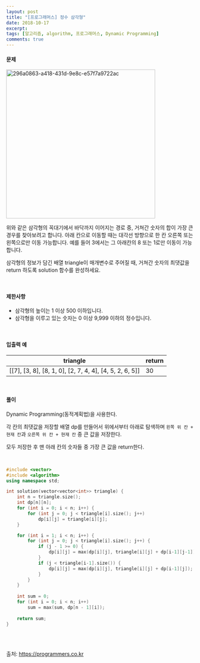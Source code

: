 ```yaml
---
layout: post
title: "[프로그래머스] 정수 삼각형"
date: 2018-10-17
excerpt:
tags: [알고리즘, algorithm, 프로그래머스, Dynamic Programming]
comments: true
---
```


#### 문제

<img width="400" alt="296a0863-a418-431d-9e8c-e57f7a9722ac" src="https://user-images.githubusercontent.com/22424776/47089879-b036b680-d25c-11e8-9417-c77d2e701d94.png">

위와 같은 삼각형의 꼭대기에서 바닥까지 이어지는 경로 중, 거쳐간 숫자의 합이 가장 큰 경우를 찾아보려고 합니다. 아래 칸으로 이동할 때는 대각선 방향으로 한 칸 오른쪽 또는 왼쪽으로만 이동 가능합니다. 예를 들어 3에서는 그 아래칸의 8 또는 1로만 이동이 가능합니다.

삼각형의 정보가 담긴 배열 triangle이 매개변수로 주어질 때, 거쳐간 숫자의 최댓값을 return 하도록 solution 함수를 완성하세요.

<br/>

#### 제한사항

* 삼각형의 높이는 1 이상 500 이하입니다.
* 삼각형을 이루고 있는 숫자는 0 이상 9,999 이하의 정수입니다.

<br/>

#### 입출력 예

triangle | return
---------|-------
[[7], [3, 8], [8, 1, 0], [2, 7, 4, 4], [4, 5, 2, 6, 5]] | 30

<br/>

#### 풀이

Dynamic Programming(동적계획법)을 사용한다.

각 칸의 최댓값을 저장할 배열 dp를 만들어서 위에서부터 아래로 탐색하며 `왼쪽 위 칸 + 현재 칸`과 `오른쪽 위 칸 + 현재 칸` 중 큰 값을 저장한다.

모두 저장한 후 맨 아래 칸의 숫자들 중 가장 큰 값을 return한다.

<br/>

``` cpp
#include <vector>
#include <algorithm>
using namespace std;

int solution(vector<vector<int>> triangle) {
    int n = triangle.size();
    int dp[n][n];
    for (int i = 0; i < n; i++) {
        for (int j = 0; j < triangle[i].size(); j++)
            dp[i][j] = triangle[i][j];
    }

    for (int i = 1; i < n; i++) {
        for (int j = 0; j < triangle[i].size(); j++) {
            if (j - 1 >= 0) {
                dp[i][j] = max(dp[i][j], triangle[i][j] + dp[i-1][j-1]);
            }
            if (j < triangle[i-1].size()) {
                dp[i][j] = max(dp[i][j], triangle[i][j] + dp[i-1][j]);
            }
        }
    }
    
    int sum = 0;
    for (int i = 0; i < n; i++)
        sum = max(sum, dp[n - 1][i]);
        
    return sum;
}
```

<br/>
<br/>

출처: https://programmers.co.kr
